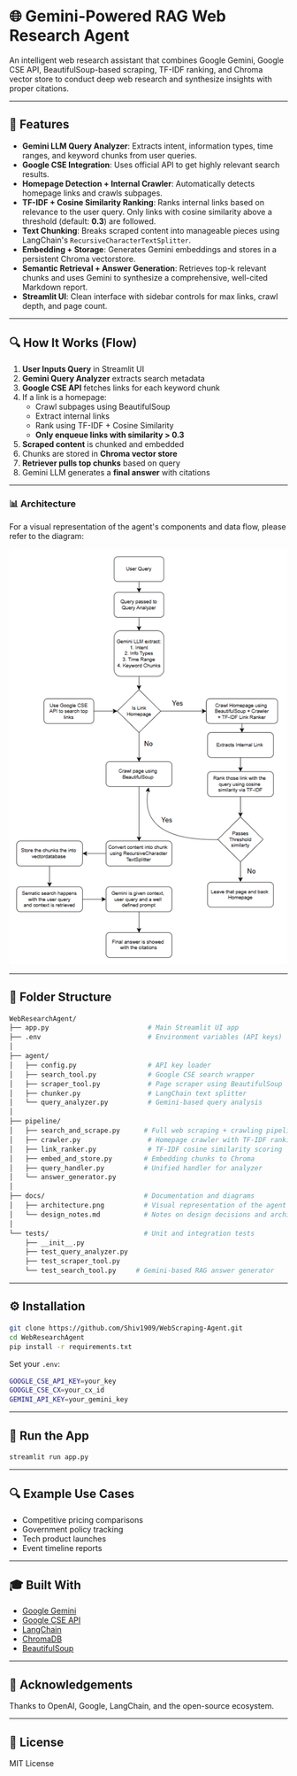 # 🌐 Gemini-Powered RAG Web Research Agent

An intelligent web research assistant that combines Google Gemini, Google CSE API, BeautifulSoup-based scraping, TF-IDF ranking, and Chroma vector store to conduct deep web research and synthesize insights with proper citations.

---

## 🚀 Features

- **Gemini LLM Query Analyzer**: Extracts intent, information types, time ranges, and keyword chunks from user queries.
- **Google CSE Integration**: Uses official API to get highly relevant search results.
- **Homepage Detection + Internal Crawler**: Automatically detects homepage links and crawls subpages.
- **TF-IDF + Cosine Similarity Ranking**: Ranks internal links based on relevance to the user query. Only links with cosine similarity above a threshold (default: **0.3**) are followed.
- **Text Chunking**: Breaks scraped content into manageable pieces using LangChain's `RecursiveCharacterTextSplitter`.
- **Embedding + Storage**: Generates Gemini embeddings and stores in a persistent Chroma vectorstore.
- **Semantic Retrieval + Answer Generation**: Retrieves top-k relevant chunks and uses Gemini to synthesize a comprehensive, well-cited Markdown report.
- **Streamlit UI**: Clean interface with sidebar controls for max links, crawl depth, and page count.

---

## 🔍 How It Works (Flow)

1. **User Inputs Query** in Streamlit UI
2. **Gemini Query Analyzer** extracts search metadata
3. **Google CSE API** fetches links for each keyword chunk
4. If a link is a homepage:
    - Crawl subpages using BeautifulSoup
    - Extract internal links
    - Rank using TF-IDF + Cosine Similarity
    - **Only enqueue links with similarity > 0.3**
5. **Scraped content** is chunked and embedded
6. Chunks are stored in **Chroma vector store**
7. **Retriever pulls top chunks** based on query
8. Gemini LLM generates a **final answer** with citations
---

### 📊 Architecture

For a visual representation of the agent's components and data flow, please refer to the diagram:

![Architecture Diagram](docs/architecture.png)

---

## 📂 Folder Structure

```bash
WebResearchAgent/
├── app.py                         # Main Streamlit UI app
├── .env                           # Environment variables (API keys)
│
├── agent/
│   ├── config.py                  # API key loader
│   ├── search_tool.py             # Google CSE search wrapper
│   ├── scraper_tool.py            # Page scraper using BeautifulSoup
│   ├── chunker.py                 # LangChain text splitter
│   └── query_analyzer.py          # Gemini-based query analysis
│
├── pipeline/
│   ├── search_and_scrape.py      # Full web scraping + crawling pipeline
│   ├── crawler.py                 # Homepage crawler with TF-IDF ranking
│   ├── link_ranker.py             # TF-IDF cosine similarity scoring
│   ├── embed_and_store.py        # Embedding chunks to Chroma
│   ├── query_handler.py          # Unified handler for analyzer
│   └── answer_generator.py  
│
├── docs/                         # Documentation and diagrams
│   ├── architecture.png          # Visual representation of the agent's architecture
│   └── design_notes.md           # Notes on design decisions and architecture
│
└── tests/                        # Unit and integration tests
    ├── __init__.py
    ├── test_query_analyzer.py
    ├── test_scraper_tool.py
    └── test_search_tool.py     # Gemini-based RAG answer generator
```

---

## ⚙️ Installation

```bash
git clone https://github.com/Shiv1909/WebScraping-Agent.git
cd WebResearchAgent
pip install -r requirements.txt
```

Set your `.env`:
```bash
GOOGLE_CSE_API_KEY=your_key
GOOGLE_CSE_CX=your_cx_id
GEMINI_API_KEY=your_gemini_key
```

---

## 🚪 Run the App

```bash
streamlit run app.py
```

---

## 🔍 Example Use Cases
- Competitive pricing comparisons
- Government policy tracking
- Tech product launches
- Event timeline reports

---

## 🎓 Built With
- [Google Gemini](https://ai.google.dev/)
- [Google CSE API](https://programmablesearchengine.google.com/)
- [LangChain](https://www.langchain.com/)
- [ChromaDB](https://www.trychroma.com/)
- [BeautifulSoup](https://www.crummy.com/software/BeautifulSoup/)

---

## 🙏 Acknowledgements
Thanks to OpenAI, Google, LangChain, and the open-source ecosystem.

---

## 🚩 License
MIT License

